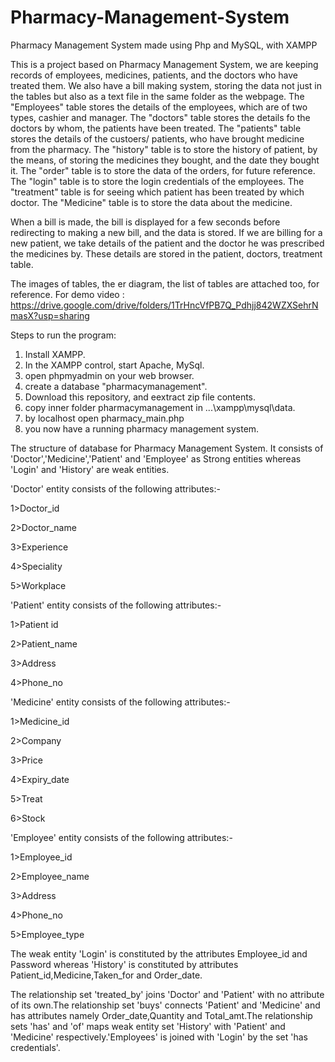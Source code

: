 # Pharmacy-Management-System
Pharmacy Management System made using Php and MySQL, with XAMPP

This is a project based on Pharmacy Management System, we are keeping records of
employees, medicines, patients, and the doctors who have treated them. We also 
have a bill making system, storing the data not just in the tables but also as 
a text file in the same folder as the webpage. 
The "Employees" table stores the details of the employees, which are of two types,
cashier and manager. The "doctors" table stores the details fo the doctors by whom,
the patients have been treated. The "patients" table stores the details of the
custoers/ patients, who have brought medicine from the pharmacy. The "history" table
is to store the history of patient, by the means, of storing the medicines they bought,
and the date they bought it. The "order" table is to store the data of the orders,
for future reference. The "login" table is to store the login credentials of the 
employees. The "treatment" table is for seeing which patient has been treated by which
doctor. The "Medicine" table is to store the data about the medicine.

When a bill is made, the bill is displayed for a few seconds before redirecting to
making a new bill, and the data is stored. If we are billing for a new patient, 
we take details of the patient and the doctor he was prescribed the medicines by. 
These details are stored in the patient, doctors, treatment table.

The images of tables, the er diagram, the list of tables are attached too, for reference. For demo video : https://drive.google.com/drive/folders/1TrHncVfPB7Q_Pdhjj842WZXSehrNmasX?usp=sharing

Steps to run the program:
1. Install XAMPP.
2. In the XAMPP control, start Apache, MySql.
3. open phpmyadmin on your web browser.
4. create a database "pharmacymanagement".
5. Download this repository, and eextract zip file contents.
6. copy inner folder pharmacymanagement in ...\xampp\mysql\data.
7. by localhost open pharmacy_main.php
8. you now have a running pharmacy management system.

The structure of database for Pharmacy Management System.
It consists of 'Doctor','Medicine','Patient' and 'Employee' as Strong entities whereas 'Login' and 'History' are weak entities.

'Doctor' entity consists of the following attributes:-

1>Doctor_id <as the primary key>
  
2>Doctor_name

3>Experience

4>Speciality

5>Workplace

'Patient' entity consists of the following attributes:-

1>Patient id <as the primary key>
  
2>Patient_name

3>Address

4>Phone_no


'Medicine' entity consists of the following attributes:-

1>Medicine_id <as the primary key>
  
2>Company

3>Price

4>Expiry_date

5>Treat

6>Stock

'Employee' entity consists of the following attributes:-

1>Employee_id

2>Employee_name

3>Address

4>Phone_no

5>Employee_type

The weak entity 'Login' is constituted by the attributes Employee_id and Password whereas 'History' is constituted by attributes
Patient_id,Medicine,Taken_for and Order_date.

The relationship set 'treated_by' joins 'Doctor' and 'Patient' with no attribute of its own.The relationship set 'buys' connects 'Patient'
and 'Medicine' and has attributes namely Order_date,Quantity and Total_amt.The relationship sets 'has' and 'of' maps weak entity set 'History' 
with 'Patient' and 'Medicine' respectively.'Employees' is joined with 'Login' by the set 'has credentials'.
